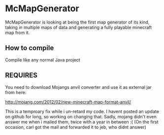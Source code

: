 McMapGenerator
================

McMapGenerator is looking at being the first map generator of its kind, taking in multiple maps of data and generating a fully playable minecraft map from it.

How to compile
-------------
Compile like any normal Java project

REQUIRES
-------------

You need to download Mojangs anvil converter and use it as external jar from here:

http://mojang.com/2012/02/new-minecraft-map-format-anvil/

This is a temproary fix while i un-retard my code. I havent posted an update on github for long, so working on changing that. 
Sadly, mojang didn't even answer me when i mailed them, twice with a year in between :(
(On the first occasion, carl got the mail and forwarded it to jeb, who didnt answer)